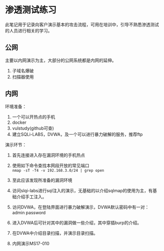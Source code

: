 # 渗透测试练习

此笔记用于记录向客户演示基本的攻击流程，可用在培训中，引导不熟悉渗透测试的人员进行相关的学习。

## 公网

主要以内网演示为主，大部分的公网系统都是内网的延伸。

1. 子域名爆破
2. 扫描器使用

## 内网

环境准备：

1. 一个可以开热点的手机
2. docker
3. vulstudy(github可查)
4. 建立SQLi-LABS，DVWA，及一个可以进行暴力破解的服务，推荐ftp

演示环节：

1. 首先连接进入存在漏洞环境的手机热点
2. 使用如下命令查找本网段开放的常见端口  
`nmap -sT -T4 -v 192.168.3.0/24 | grep open`

3. 至此应该发现所准备的漏洞环境
4. 访问slqi-labs进行sql注入的演示，无基础的以介绍sqlmap的使用为主，有基础介绍手工注入。
5. 访问DVWA，在登陆界面进行暴力破解演示，DVWA默认密码中有一对： admin password
6. 进入DVWA后可针对其中的漏洞做一些介绍，其中穿插burp的介绍。
7. 在DVWA中介绍目录扫描，并演示目录扫描。
8. 内网演示MS17-010
